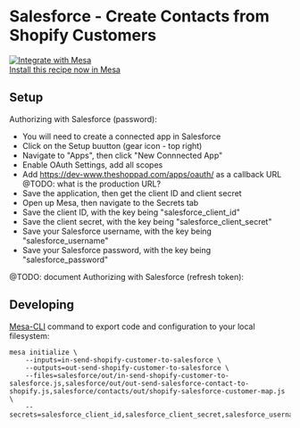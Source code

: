 # Salesforce - Create Contacts from Shopify Customers

[![Integrate with Mesa](https://www.getmesa.com/images/integrate.png)<br>Install this recipe now in Mesa](https://getmesa.com/install/shoppad/mesa-recipes/salesforce/contacts/out)

## Setup

Authorizing with Salesforce (password):
- You will need to create a connected app in Salesforce
- Click on the Setup buutton (gear icon - top right)
- Navigate to "Apps", then click "New Connnected App"
- Enable OAuth Settings, add all scopes
- Add https://dev-www.theshoppad.com/apps/oauth/ as a callback URL @TODO: what is the production URL?
- Save the application, then get the client ID and client secret
- Open up Mesa, then navigate to the Secrets tab
- Save the client ID, with the key being "salesforce_client_id"
- Save the client secret, with the key being "salesforce_client_secret"
- Save your Salesforce username, with the key being "salesforce_username"
- Save your Salesforce password, with the key being "salesforce_password"

@TODO: document Authorizing with Salesforce (refresh token):

## Developing 
[Mesa-CLI](https://developers.getmesa.com/cli) command to export code and configuration to your local filesystem:

```
mesa initialize \
    --inputs=in-send-shopify-customer-to-salesforce \
    --outputs=out-send-shopify-customer-to-salesforce \
    --files=salesforce/out/in-send-shopify-customer-to-salesforce.js,salesforce/out/out-send-salesforce-contact-to-shopify.js,salesforce/contacts/out/shopify-salesforce-customer-map.js \
    --secrets=salesforce_client_id,salesforce_client_secret,salesforce_username,salesforce_password,salesforce_access_token
```